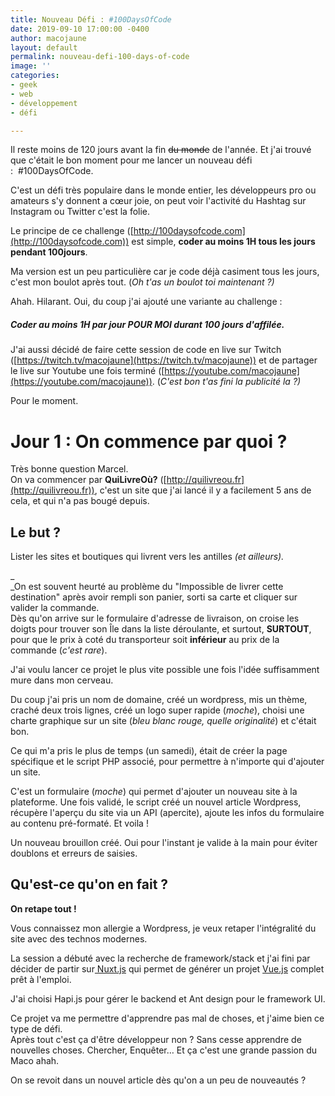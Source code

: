 ```yaml
---
title: Nouveau Défi : #100DaysOfCode
date: 2019-09-10 17:00:00 -0400
author: macojaune
layout: default
permalink: nouveau-defi-100-days-of-code
image: ''
categories:
- geek
- web
- développement
- défi

---
```


Il reste moins de 120 jours avant la fin ~~du monde~~ de l'année. Et j'ai trouvé que c'était le bon moment pour me lancer un nouveau défi :  #100DaysOfCode.

C'est un défi très populaire dans le monde entier, les développeurs pro ou amateurs s'y donnent a cœur joie, on peut voir l'activité du Hashtag sur Instagram ou Twitter c'est la folie. 

Le principe de ce challenge ([http://100daysofcode.com](http://100daysofcode.com)) est simple, **coder au moins 1H tous les jours pendant 100jours**. 

Ma version est un peu particulière car je code déjà casiment tous les jours, c'est mon boulot après tout.  (_Oh t'as un boulot toi maintenant ?)_

Ahah. Hilarant. Oui, du coup j'ai ajouté une variante au challenge : 

##### Coder au moins 1H par jour **POUR MOI** durant 100 jours d'affilée. 

J'ai aussi décidé de faire cette session de code en live sur Twitch ([https://twitch.tv/macojaune](https://twitch.tv/macojaune)) et de partager le live sur Youtube une fois terminé ([https://youtube.com/macojaune](https://youtube.com/macojaune)). (_C'est bon t'as fini la publicité la ?)_

Pour le moment.

# Jour 1 : On commence par quoi ?

Très bonne question Marcel.  
On va commencer par **QuiLivreOù?** ([http://quilivreou.fr](http://quilivreou.fr)), c'est un site que j'ai lancé il y a facilement 5 ans de cela, et qui n'a pas bougé depuis. 

## Le but ?

Lister les sites et boutiques qui livrent vers les antilles _(et ailleurs)._ 

_  
_On est souvent heurté au problème du "Impossible de livrer cette destination" après avoir rempli son panier, sorti sa carte et cliquer sur valider la commande.  
Dès qu'on arrive sur le formulaire d'adresse de livraison, on croise les doigts pour trouver son Île dans la liste déroulante, et surtout, **SURTOUT**, pour que le prix à coté du transporteur soit **inférieur** au prix de la commande (_c'est rare_). 

J'ai voulu lancer ce projet le plus vite possible une fois l'idée suffisamment mure dans mon cerveau. 

Du coup j'ai pris un nom de domaine, créé un wordpress, mis un thème, craché deux trois lignes, créé un logo super rapide (_moche_), choisi une charte graphique sur un site (_bleu blanc rouge, quelle originalité_) et c'était bon. 

Ce qui m'a pris le plus de temps (un samedi), était de créer la page spécifique et le script PHP associé, pour permettre à n'importe qui d'ajouter un site. 

C'est un formulaire (_moche_) qui permet d'ajouter un nouveau site à la plateforme. Une fois validé, le script créé un nouvel article Wordpress, récupère l'aperçu du site via un API (apercite), ajoute les infos du formulaire au contenu pré-formaté. Et voila ! 

Un nouveau brouillon créé. Oui pour l'instant je valide à la main pour éviter doublons et erreurs de saisies.

## Qu'est-ce qu'on en fait ? 

**On retape tout !** 

Vous connaissez mon allergie a Wordpress, je veux retaper l'intégralité du site avec des technos modernes. 

La session a débuté avec la recherche de framework/stack et j'ai fini par décider de partir sur[ Nuxt.js](https://nuxtjs.com) qui permet de générer un projet [Vue.js](https://vuejs.org) complet prêt à l'emploi.

J'ai choisi Hapi.js pour gérer le backend et Ant design pour le framework UI. 

Ce projet va me permettre d'apprendre pas mal de choses, et j'aime bien ce type de défi.   
Après tout c'est ça d'être développeur non ? Sans cesse apprendre de nouvelles choses. Chercher, Enquêter… Et ça c'est une grande passion du Maco ahah. 

On se revoit dans un nouvel article dès qu'on a un peu de nouveautés ?